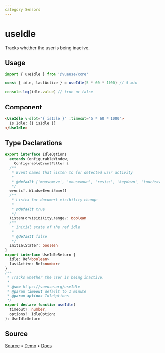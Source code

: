 ```yaml
---
category Sensors
---
```


# useIdle

Tracks whether the user is being inactive.

## Usage

```js
import { useIdle } from '@vueuse/core'

const { idle, lastActive } = useIdle(5 * 60 * 1000) // 5 min

console.log(idle.value) // true or false
```

## Component
```html
<UseIdle v-slot="{ isIdle }" :timeout="5 * 60 * 1000">
  Is Idle: {{ isIdle }}
</UseIdle>
```

<!--FOOTER_STARTS-->
## Type Declarations

```typescript
export interface IdleOptions
  extends ConfigurableWindow,
    ConfigurableEventFilter {
  /**
   * Event names that listen to for detected user activity
   *
   * @default ['mousemove', 'mousedown', 'resize', 'keydown', 'touchstart', 'wheel']
   */
  events?: WindowEventName[]
  /**
   * Listen for document visibility change
   *
   * @default true
   */
  listenForVisibilityChange?: boolean
  /**
   * Initial state of the ref idle
   *
   * @default false
   */
  initialState?: boolean
}
export interface UseIdleReturn {
  idle: Ref<boolean>
  lastActive: Ref<number>
}
/**
 * Tracks whether the user is being inactive.
 *
 * @see https://vueuse.org/useIdle
 * @param timeout default to 1 minute
 * @param options IdleOptions
 */
export declare function useIdle(
  timeout?: number,
  options?: IdleOptions
): UseIdleReturn
```

## Source

[Source](https://github.com/vueuse/vueuse/blob/main/packages/core/useIdle/index.ts) • [Demo](https://github.com/vueuse/vueuse/blob/main/packages/core/useIdle/demo.vue) • [Docs](https://github.com/vueuse/vueuse/blob/main/packages/core/useIdle/index.md)


<!--FOOTER_ENDS-->
